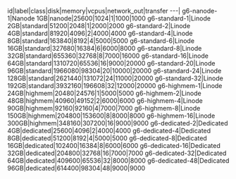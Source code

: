 id|label|class|disk|memory|vcpus|network_out|transfer
---|
g6-nanode-1|Nanode 1GB|nanode|25600|1024|1|1000|1000
g6-standard-1|Linode 2GB|standard|51200|2048|1|2000|2000
g6-standard-2|Linode 4GB|standard|81920|4096|2|4000|4000
g6-standard-4|Linode 8GB|standard|163840|8192|4|5000|5000
g6-standard-6|Linode 16GB|standard|327680|16384|6|6000|8000
g6-standard-8|Linode 32GB|standard|655360|32768|8|7000|16000
g6-standard-16|Linode 64GB|standard|1310720|65536|16|9000|20000
g6-standard-20|Linode 96GB|standard|1966080|98304|20|10000|20000
g6-standard-24|Linode 128GB|standard|2621440|131072|24|11000|20000
g6-standard-32|Linode 192GB|standard|3932160|196608|32|12000|20000
g6-highmem-1|Linode 24GB|highmem|20480|24576|1|5000|5000
g6-highmem-2|Linode 48GB|highmem|40960|49152|2|6000|6000
g6-highmem-4|Linode 90GB|highmem|92160|92160|4|7000|7000
g6-highmem-8|Linode 150GB|highmem|204800|153600|8|8000|8000
g6-highmem-16|Linode 300GB|highmem|348160|307200|16|9000|9000
g6-dedicated-2|Dedicated 4GB|dedicated|25600|4096|2|4000|4000
g6-dedicated-4|Dedicated 8GB|dedicated|51200|8192|4|5000|5000
g6-dedicated-8|Dedicated 16GB|dedicated|102400|16384|8|6000|6000
g6-dedicated-16|Dedicated 32GB|dedicated|204800|32768|16|7000|7000
g6-dedicated-32|Dedicated 64GB|dedicated|409600|65536|32|8000|8000
g6-dedicated-48|Dedicated 96GB|dedicated|614400|98304|48|9000|9000
